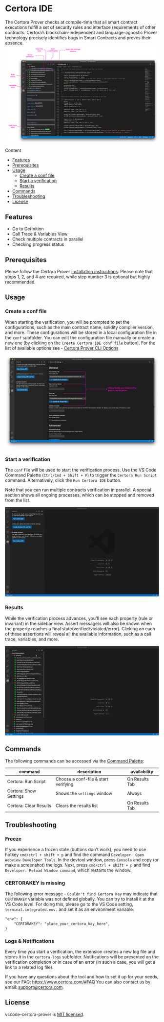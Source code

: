 # Certora IDE

The Certora Prover checks at compile-time that all smart contract executions fulfill a set of security rules and interface requirements of other contracts. Certora’s blockchain-independent and language-agnostic Prover technology precisely identifies bugs in Smart Contracts and proves their absence.
![overview](assets/overview_comments.png)

Content

- [Features](#features)
- [Prerequisites](#prerequisites)
- [Usage](#usage)
  - [Create a conf file](#create-a-conf-file)
  - [Start a verification](#start-a-verification)
  - [Results](#results)
- [Commands](#commands)
- [Troubleshooting](#troubleshooting)
- [License](#license)

## Features

- Go to Definition
- Call Trace & Variables View
- Check multiple contracts in parallel
- Checking progress status

## Prerequisites

Please follow the Certora Prover [installation instructions](https://certora.atlassian.net/wiki/spaces/CPD/pages/7274497/Installation+of+Certora+Prover).  Please note that steps 1, 2, and 4 are required, while step number 3 is optional but highly recommended.

## Usage

### Create a conf file

When starting the verification, you will be prompted to set the configurations, such as the main contract name, solidity compiler version, and more. These configurations will be stored in a local configuration file in the `conf` subfolder. You can edit the configuration file manually or create a new one (by clicking on the `Create Certora IDE conf file` button). For the list of available options see - [Certora Prover CLI Options](https://certora.atlassian.net/wiki/spaces/CPD/pages/7340043/Certora+Prover+CLI+Options)

![create_conf_file](assets/conf_file.png)

### Start a verification

The `conf` file will be used to start the verification process. Use the VS Code Command Palette (`Ctrl/Cmd + Shift + P`) to trigger the `Certora Run Script` command. Alternatively, click the `Run Certora IDE` button.

Note that you can run multiple contracts verification in parallel. A special section shows all ongoing processes, which can be stopped and removed from the list.

![start](assets/run-the-script.gif)

### Results

While the verification process advances, you'll see each property (rule or invariant) in the sidebar view. Assert message/s will also be shown when the property reaches a final state(verified/violated/error). Clicking on each of these assertions will reveal all the available information, such as a call trace, variables, and more.

![go-to-code](assets/go-to-code.gif)

## Commands

The following commands can be accessed via the [Command Palette](https://code.visualstudio.com/docs/getstarted/userinterface#_command-palette):

| command                | description                                       | availability   |
| ---------------------- | ------------------------------------------------- | -------------- |
| Certora: Run Script    | Choose a conf-file & start verifying              | On Results Tab |
| Certora: Show Settings | Shows the `settings` window                       | Always         |
| Certora: Clear Results | Clears the results list                           | On Results Tab |

## Troubleshooting

### Freeze

If you experience a frozen state (buttons don't work), you need to use hotkey `cmd/ctrl + shift + p` and find the command `Developer: Open Webview Developer Tools`. In the devtool window, press `Console` and copy (or make a screenshot) the logs. Next, press `cmd/ctrl + shift + p` and find `Developer: Reload Window command`, which restarts the window.

### CERTORAKEY is missing

The following error message - `Couldn't find Certora Key` may indicate that `CERTORAKEY` variable was not defined globally. You can try to install it at the VS Code level. For doing this, please go to the VS Code setting, `terminal.integrated.env.` and set it as an environment variable:
```
"env": {
    "CERTORAKEY": "place_your_certora_key_here",
}
```

### Logs & Notifications

Every time you start a verification, the extension creates a new log file and stores it in the `certora-logs` subfolder. Notifications will be presented on the verification completion or in case of an error (in such a case, you will get a link to a related log file).

If you have any questions about the tool and how to set it up for your needs, see our FAQ: https://www.certora.com/#FAQ
You can also contact us by email: [support@certora.com](support@certora.com).


## License

vscode-certora-prover is [MIT licensed](LICENSE).
